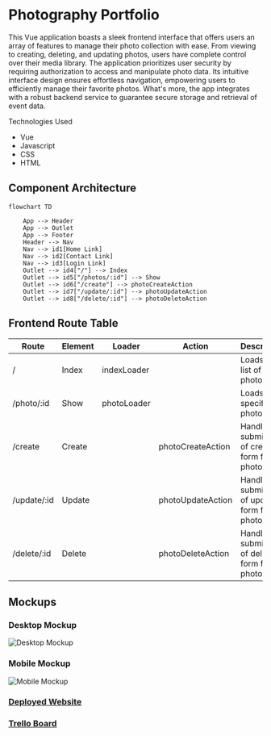 # Photography Portfolio

This Vue application boasts a sleek frontend interface that offers users an array of features to manage their photo collection with ease. From viewing to creating, deleting, and updating photos, users have complete control over their media library. The application prioritizes user security by requiring authorization to access and manipulate photo data. Its intuitive interface design ensures effortless navigation, empowering users to efficiently manage their favorite photos. What's more, the app integrates with a robust backend service to guarantee secure storage and retrieval of event data.

Technologies Used
- Vue
- Javascript
- CSS
- HTML


## Component Architecture

```mermaid
flowchart TD

    App --> Header
    App --> Outlet
    App --> Footer
    Header --> Nav
    Nav --> id1[Home Link]
    Nav --> id2[Contact Link]
    Nav --> id3[Login Link]
    Outlet --> id4["/"] --> Index
    Outlet --> id5["/photos/:id"] --> Show
    Outlet --> id6["/create"] --> photoCreateAction
    Outlet --> id7["/update/:id"] --> photoUpdateAction
    Outlet --> id8["/delete/:id"] --> photoDeleteAction
```


## Frontend Route Table
|    Route    | Element |    Loader   |       Action      |              Description                     |
|-------------|---------|-------------|-------------------|----------------------------------------------|
|      /      |  Index  | indexLoader |                   | Loads up list of photos                      |
| /photo/:id  |  Show   | photoLoader |                   | Loads up a specific photo                    |
|   /create   |  Create |             | photoCreateAction | Handles submission of create form for photos |
| /update/:id |  Update |             | photoUpdateAction | Handles submission of update form for photos |
| /delete/:id |  Delete |             | photoDeleteAction | Handles submission of delete form for photos |



## Mockups


### Desktop Mockup

![Desktop Mockup](https://i.imgur.com/jgK4hQa.png)

### Mobile Mockup

![Mobile Mockup](https://i.imgur.com/PQNSo1c.png) 

### [Deployed Website](https://photography-vue.netlify.app/)

### [Trello Board](https://trello.com/invite/b/IkEQGiQD/ATTI4be5defd1ea9698676fa47a07ddeb7b59E0B1348/workspace)
